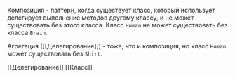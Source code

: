 Композиция - паттерн, когда существует класс, который использует делегирует выполнение методов другому классу, и не может существовать без этого класса. Класс `Human` не может существовать без класса `Brain`.

Агрегация ([[Делегирование]]) - тоже, что и композиция, но класс `Human` может существовать без `Shirt`. 

[[Делегирование]]
[[Класс]]
